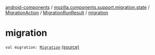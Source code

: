 [android-components](../../../index.md) / [mozilla.components.support.migration.state](../../index.md) / [MigrationAction](../index.md) / [MigrationRunResult](index.md) / [migration](./migration.md)

# migration

`val migration: `[`Migration`](../../../mozilla.components.support.migration/-migration/index.md) [(source)](https://github.com/mozilla-mobile/android-components/blob/master/components/support/migration/src/main/java/mozilla/components/support/migration/state/MigrationAction.kt#L34)